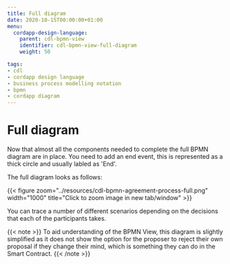 ```yaml
---
title: Full diagram
date: 2020-10-15T00:00:00+01:00
menu:
  cordapp-design-language:
    parent: cdl-bpmn-view
    identifier: cdl-bpmn-view-full-diagram
    weight: 50

tags:
- cdl
- cordapp design language
- business process modelling notation
- bpmn
- cordapp diagram
---
```



# Full diagram

Now that almost all the components needed to complete the full BPMN diagram are in place. You need to add an end event, this is represented as a thick circle and usually labled as 'End'.

The full diagram looks as follows:

{{< figure zoom="../resources/cdl-bpmn-agreement-process-full.png" width="1000" title="Click to zoom image in new tab/window" >}}

You can trace a number of different scenarios depending on the decisions that each of the participants takes.

{{< note >}}
To aid understanding of the BPMN View, this diagram is slightly simplified as it does not show the option for the proposer to reject their own proposal if they change their mind, which is something they can do in the Smart Contract.
{{< /note >}}
